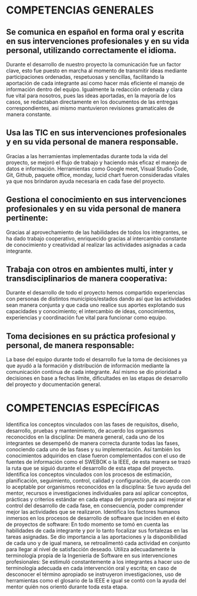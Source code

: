 # COMPETENCIAS GENERALES
## Se comunica en español en forma oral y escrita en sus intervenciones profesionales y en su vida personal, utilizando correctamente el idioma.

Durante el desarrollo de nuestro proyecto la comunicación fue un factor clave, esto fue puesto en marcha al momento de transmitir ideas mediante participaciones ordenadas, respetuosas y sencillas, facilitando la aportación de cada integrante así como hacer más eficiente el manejo de información dentro del equipo. Igualmente la redacción ordenada y clara fue vital para nosotros, pues las ideas aportadas, en la mayoría de los casos, se redactaban directamente en los documentos de las entregas correspondientes, así mismo mantuvieron revisiones gramaticales de manera constante.

## Usa las TIC en sus intervenciones profesionales y en su vida personal de manera responsable.
Gracias a las herramientas implementadas durante toda la vida del proyecto, se mejoró el flujo de trabajo y haciendo más eficaz el manejo de datos e información. Herramientas como Google meet, Visual Studio Code, Git, Github, paquete office, monday, lucid chart fueron consideradas vitales ya que nos brindaron ayuda necesaria en cada fase del proyecto.
## Gestiona el conocimiento en sus intervenciones profesionales y en su vida personal de manera pertinente:
Gracias al aprovechamiento de las habilidades de todos los integrantes, se ha dado trabajo cooperativo, enriquecido gracias al intercambio constante de conocimiento y creatividad al realizar las actividades asignadas a cada integrante.
## Trabaja con otros en ambientes multi, inter y transdisciplinarios de manera cooperativa:
Durante el desarrollo de todo el proyecto hemos compartido experiencias con personas de distintos municipios/estados dando así que las actividades sean manera conjunta y que cada uno realice sus aportes explotando sus capacidades y conocimiento; el intercambio de ideas, conocimientos, experiencias y coordinación fue vital para funcionar como equipo.
## Toma decisiones en su práctica profesional y personal, de manera responsable:
La base del equipo durante todo el desarrollo fue la toma de decisiones ya que ayudó a la formación y distribución de información mediante la comunicación continua de cada integrante. Así mismo se dio prioridad a decisiones en base a fechas límite, dificultades en las etapas de desarrollo del proyecto y documentación general.







# COMPETENCIAS ESPECÍFICAS

Identifica los conceptos vinculados con las fases de requisitos, diseño, desarrollo, pruebas y mantenimiento, de acuerdo los organismos reconocidos en la disciplina:
De manera general, cada uno de los integrantes se desempeñó de manera correcta durante todas las fases, conociendo cada uno de las fases y su implementación. Así también los conocimientos adquiridos en clase fueron complementados con el uso de fuentes de información como el SWEBOK o la IEEE, de esta manera se trazó la ruta que se siguió durante el desarrollo de esta etapa del proyecto.
Identifica los conceptos vinculados con los procesos de estimación, planificación, seguimiento, control, calidad y configuración, de acuerdo con lo aceptable por organismos reconocidos en la disciplina:
Se tuvo ayuda del mentor, recursos e investigaciones individuales para así aplicar conceptos, prácticas y criterios estándar en cada etapa del proyecto para así mejorar el control del desarrollo de cada fase, en consecuencia, poder comprender mejor las actividades que se realizaron.
Identifica los factores humanos inmersos en los procesos de desarrollo de software que inciden en el éxito de proyectos de software:
En todo momento se tomó en cuenta las habilidades de cada integrante y por lo tanto focalizar sus fortalezas en las tareas asignadas. Se dio importancia a las aportaciones y la disponibilidad de cada uno y de igual manera, se retroalimentó cada actividad en conjunto para llegar al nivel de satisfacción deseado.
Utiliza adecuadamente la terminología propia de la Ingeniería de Software en sus intervenciones profesionales:
Se estimuló constantemente a los integrantes a hacer uso de terminología adecuada en cada intervención oral y escrita; en caso de desconocer el término apropiado se instruyeron investigaciones, uso de herramientas como el glosario de la IEEE e igual se contó con la ayuda del mentor quién nos orientó durante toda esta etapa.

